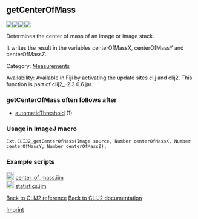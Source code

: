 ## getCenterOfMass
<img src="images/mini_empty_logo.png"/><img src="images/mini_clij2_logo.png"/><img src="images/mini_empty_logo.png"/><img src="images/mini_empty_logo.png"/>

Determines the center of mass of an image or image stack.

 It writes the result in the variables
 centerOfMassX, centerOfMassY and centerOfMassZ.

Category: [Measurements](https://clij.github.io/clij2-docs/reference__measurement)

Availability: Available in Fiji by activating the update sites clij and clij2.
This function is part of clij2_-2.3.0.6.jar.

### getCenterOfMass often follows after
* <a href="reference_automaticThreshold">automaticThreshold</a> (1)


### Usage in ImageJ macro
```
Ext.CLIJ2_getCenterOfMass(Image source, Number centerOfMassX, Number centerOfMassY, Number centerOfMassZ);
```




### Example scripts
<a href="https://github.com/clij/clij2-docs/blob/master/src/main/macro/center_of_mass.ijm"><img src="images/language_macro.png" height="20"/></a> [center_of_mass.ijm](https://github.com/clij/clij2-docs/blob/master/src/main/macro/center_of_mass.ijm)  
<a href="https://github.com/clij/clij2-docs/blob/master/src/main/macro/statistics.ijm"><img src="images/language_macro.png" height="20"/></a> [statistics.ijm](https://github.com/clij/clij2-docs/blob/master/src/main/macro/statistics.ijm)  


[Back to CLIJ2 reference](https://clij.github.io/clij2-docs/reference)
[Back to CLIJ2 documentation](https://clij.github.io/clij2-docs)

[Imprint](https://clij.github.io/imprint)
